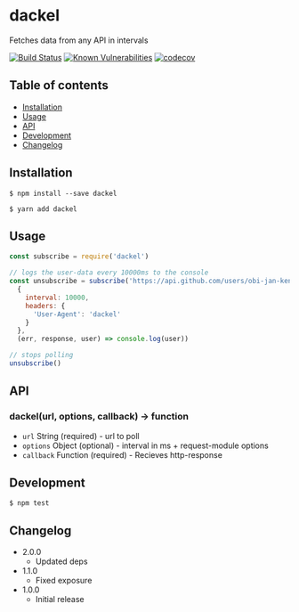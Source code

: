 # dackel
Fetches data from any API in intervals

[![Build Status](https://travis-ci.org/obi-jan-kenobi/dackel.svg?branch=master)](https://travis-ci.org/obi-jan-kenobi/dackel)
[![Known Vulnerabilities](https://snyk.io/test/github/obi-jan-kenobi/dackel/badge.svg)](https://snyk.io/test/github/obi-jan-kenobi/dackel)
[![codecov](https://codecov.io/gh/obi-jan-kenobi/dackel/branch/master/graph/badge.svg)](https://codecov.io/gh/obi-jan-kenobi/dackel)

## Table of contents
- [Installation](#installation)
- [Usage](#usage)
- [API](#api)
- [Development](#development)
- [Changelog](#changelog)


## Installation

```
$ npm install --save dackel
```

```
$ yarn add dackel
```

## Usage

```JavaScript
const subscribe = require('dackel')

// logs the user-data every 10000ms to the console
const unsubscribe = subscribe('https://api.github.com/users/obi-jan-kenobi',
  {
    interval: 10000,
    headers: {
      'User-Agent': 'dackel'
    }
  },
  (err, response, user) => console.log(user))

// stops polling
unsubscribe()
```

## API

### dackel(url, options, callback) -> function

- ```url``` String (required) - url to poll
- ```options``` Object (optional) - interval in ms + request-module options
- ```callback``` Function (required) - Recieves http-response


## Development

```
$ npm test
```


## Changelog

- 2.0.0
  - Updated deps
- 1.1.0
  - Fixed exposure
- 1.0.0
  - Initial release
